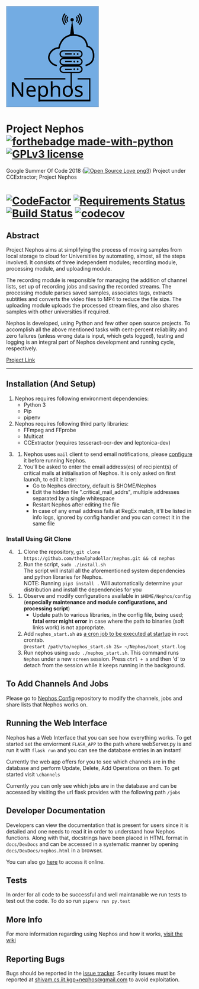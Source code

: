 <img src="resources/static/nephos_logo.svg" width="250px" alt="logo"/>

# Project Nephos [![forthebadge made-with-python](http://ForTheBadge.com/images/badges/made-with-python.svg)](https://www.python.org/) [![GPLv3 license](https://img.shields.io/badge/License-GPLv3-blue.svg)](https://www.github.com/thealphadollar/nephos/blob/master/LICENSE)
Google Summer Of Code 2018 ([![Open Source Love png3](https://badges.frapsoft.com/os/v3/open-source.png?v=103)](https://github.com/ellerbrock/open-source-badges/)) Project under CCExtractor; Project Nephos

# [![CodeFactor](https://www.codefactor.io/repository/github/thealphadollar/Nephos/badge)](https://www.codefactor.io/repository/github/thealphadollar/Nephos) [![Requirements Status](https://requires.io/github/thealphadollar/Nephos/requirements.svg?branch=master)](https://requires.io/github/thealphadollar/Nephos/requirements/?branch=master) [![Build Status](https://travis-ci.org/thealphadollar/Nephos.svg?branch=master)](https://travis-ci.org/thealphadollar/Nephos) [![codecov](https://codecov.io/gh/thealphadollar/nephos/branch/master/graph/badge.svg)](https://codecov.io/gh/thealphadollar/nephos)

## Abstract
Project Nephos aims at simplifying the process of moving samples from local storage to cloud for Universities by automating, almost, all the steps involved. It consists of three independent modules; recording module, processing module, and uploading module.

The recording module is responsible for managing the addition of channel lists, set up of recording jobs and saving the recorded streams. The processing module parses saved samples, associates tags, extracts subtitles and converts the video files to MP4 to reduce the file size. The uploading module uploads the processed stream files, and also shares samples with other universities if required.

Nephos is developed, using Python and few other open source projects. To accomplish all the above mentioned tasks with cent-percent reliability and zero failures (unless wrong data is input, which gets logged), testing and logging is an integral part of Nephos development and running cycle, respectively.

[Project Link](https://summerofcode.withgoogle.com/projects/#5889497431015424)

***
## Installation (And Setup)
1. Nephos requires following environment dependencies:
    - Python 3
    - Pip
    - pipenv
2. Nephos requires following third party libraries:
    - FFmpeg and FFprobe
    - Multicat
    - CCExtractor (requires tesseract-ocr-dev and leptonica-dev)
<!-- 1. 1) [Install Python3](https://kerneltalks.com/tools/install-python-3-on-linux-redhat-centos-ubuntu/)<br/> -->
   <!-- 2) [Install Pip](https://www.tecmint.com/install-pip-in-linux/)<br/> -->
<!-- 2. 1) [Install FFMPEG and FFPROBE](https://www.vultr.com/docs/how-to-install-ffmpeg-on-centos)<br/> -->
   <!-- 2) [Install CCExtractor](https://github.com/CCExtractor/ccextractor/wiki/Installation)<br/> -->
   <!-- 3) [Install Multicat](https://github.com/mmalecki/multicat/blob/master/trunk/INSTALL)<br/> -->
3. 1) Nephos uses `mail` client to send email notifications, please [configure](https://superuser.com/questions/351841/how-do-i-set-up-the-unix-mail-command) it before running Nephos.
   2) You'll be asked to enter the email address(es) of recipient(s) of critical mails
at initialisation of Nephos. It is only asked on first launch, to edit it
later:
        - Go to Nephos directory, default is $HOME/Nephos
        - Edit the hidden file ".critical_mail_addrs", multiple addresses separated by
  a single whitespace
        - Restart Nephos after editing the file
        - In case of any email address fails at RegEx match, it'll be listed in info
  logs, ignored by config handler and you can correct it in the same file


### Install Using Git Clone
4. 1) Clone the repository, `git clone https://github.com/thealphadollar/nephos.git && cd nephos`<br/>
   2) Run the script, `sudo ./install.sh`<br/> The script will install all the aforementioned system dependencies and python libraries for Nephos.<br/>
   NOTE: Running `pip3 install .` Will automatically determine your distribution and install the dependencies for you
5. 1) Observe and modify configurations available in `$HOME/Nephos/config` (**especially maintenance and module configurations, and processing script**)<br/>
        - Update path to various libraries, in the config file, being used; **fatal error might error** in case where the path to binaries (soft links work) is not appropriate.
   2) Add `nephos_start.sh` as [a cron job to be executed at startup](https://www.cyberciti.biz/faq/linux-execute-cron-job-after-system-reboot/) in `root` crontab.<br/>
        `@restart /path/to/nephos_start.sh 2&> ~/Nephos/boot_start.log`
   3) Run nephos using `sudo ./nephos_start.sh`. This command runs `Nephos` under a new `screen` session. Press `ctrl + a` and then 'd' to detach from the session while it keeps running in the background.

## To Add Channels And Jobs
Please go to [Nephos Config](https://github.com/thealphadollar/NephosConfig) repository to modify the channels, jobs and share lists that Nephos works on.

## Running the Web Interface
Nephos has a Web Interface that you can see how everything works. To get started set the enviorment `FLASK_APP` to the path where webServer.py is and run it with `flask run` and you can see the database entries in an instant!

Currently the web app offers for you to see which channels are in the database and perform Update, Delete, Add Operations on them. To get started visit `\channels`

Currently you can only see which jobs are in the database and can be accessed by visiting the url flask provides with the following path `/jobs`

## Developer Documentation
Developers can view the documentation that is present for users since it is detailed and one needs to read it in order to understand how Nephos functions. Along with that, docstrings have been placed in HTML format in
`docs/DevDocs` and can be accessed in a systematic manner by opening `docs/DevDocs/nephos.html` in a browser.

You can also go [here](https://thealphadollar.github.io/NephosDevDocs/) to access it online.

## Tests
In order for all code to be successful and well maintanable we run tests to test out the code. To do so run `pipenv run py.test`

## More Info
For more information regarding using Nephos and how it works, [visit the wiki](https://www.github.com/thealphadollar/Nephos/wiki)

## Reporting Bugs
Bugs should be reported in the [issue tracker](https://github.com/thealphadollar/Nephos/issues). Security issues must be reported at shivam.cs.iit.kgp+nephos@gmail.com to avoid exploitation.


